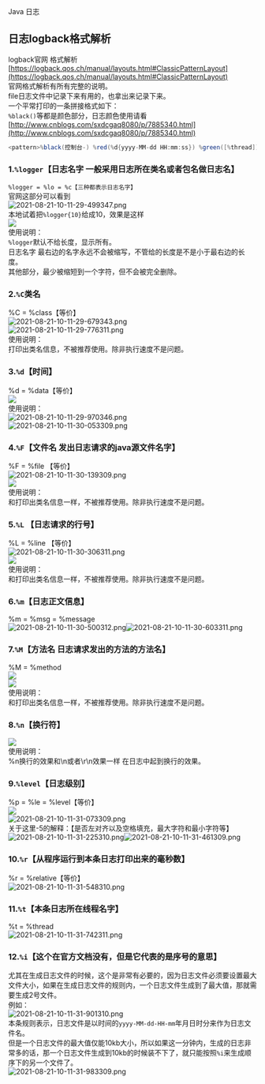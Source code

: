 Java 日志
<a name="LMgvS"></a>
## 日志logback格式解析
logback官网 格式解析 [https://logback.qos.ch/manual/layouts.html#ClassicPatternLayout](https://logback.qos.ch/manual/layouts.html#ClassicPatternLayout)<br />官网格式解析有所有完整的说明。<br />file日志文件中记录下来有用的，也拿出来记录下来。<br />一个平常打印的一条拼接格式如下：<br />`%black()`等都是颜色部分，日志颜色使用请看 [http://www.cnblogs.com/sxdcgaq8080/p/7885340.html](http://www.cnblogs.com/sxdcgaq8080/p/7885340.html)
```java
<pattern>%black(控制台-) %red(%d{yyyy-MM-dd HH:mm:ss}) %green([%thread]) %highlight(%-5level) %boldMagenta(%logger) - %cyan(%msg%n)</pattern>
```
<a name="jD7ZO"></a>
### 1.`%logger`【日志名字 一般采用日志所在类名或者包名做日志名】
`%logger = %lo = %c【三种都表示日志名字】`<br />官网这部分可以看到<br />![2021-08-21-10-11-29-499347.png](https://cdn.nlark.com/yuque/0/2021/png/396745/1629511928266-09978ef3-5a36-4fc5-953b-4d3762d8ed1a.png#clientId=u637c3a12-0e47-4&from=ui&id=u7c0a00b6&originHeight=285&originWidth=717&originalType=binary&ratio=1&size=37131&status=done&style=shadow&taskId=u3d361564-bbd1-49ce-9491-94e4333a0e6)<br />本地试着把`%logger{10}`给成10，效果是这样<br />![](https://cdn.nlark.com/yuque/0/2021/webp/396745/1629511684197-bec95bad-f719-4856-9d11-ac269bcd639e.webp#clientId=u637c3a12-0e47-4&from=paste&id=ufd3db868&originHeight=90&originWidth=492&originalType=url&ratio=1&status=done&style=none&taskId=u7933983b-fbe0-4c28-bac0-c92bddb61df)<br />使用说明：<br />`%logger`默认不给长度，显示所有。<br />日志名字  最右边的名字永远不会被缩写，不管给的长度是不是小于最右边的长度。<br />其他部分，最少被缩短到一个字符，但不会被完全删除。
<a name="qdQMc"></a>
### 2.`%C`类名
%C = %class【等价】<br />![2021-08-21-10-11-29-679343.png](https://cdn.nlark.com/yuque/0/2021/png/396745/1629511961586-a6e8cd4c-32cc-4819-b10e-25597433c9c3.png#clientId=u637c3a12-0e47-4&from=ui&id=uf85772bd&originHeight=77&originWidth=193&originalType=binary&ratio=1&size=2658&status=done&style=none&taskId=u297f7088-3e52-4a54-bfc5-36a8b25a477)<br />![2021-08-21-10-11-29-776311.png](https://cdn.nlark.com/yuque/0/2021/png/396745/1629511961597-f8e37cc7-eb01-49be-b0e3-cb2166c87dad.png#clientId=u637c3a12-0e47-4&from=ui&id=u45bc90c5&originHeight=61&originWidth=459&originalType=binary&ratio=1&size=2421&status=done&style=none&taskId=ud8fcc8db-9bae-4aca-812c-2c80deb7922)<br />使用说明：<br />打印出类名信息，不被推荐使用。除非执行速度不是问题。
<a name="gT1vM"></a>
### 3.`%d`【时间】
%d = %data【等价】<br />![](https://cdn.nlark.com/yuque/0/2021/webp/396745/1629511684217-9d67ec52-269b-43cd-9246-64092180526d.webp#clientId=u637c3a12-0e47-4&from=paste&id=u0362affd&originHeight=211&originWidth=568&originalType=url&ratio=1&status=done&style=none&taskId=ua7dfccbd-33f0-43b8-adcd-75b3af166a5)<br />使用说明：<br />![2021-08-21-10-11-29-970346.png](https://cdn.nlark.com/yuque/0/2021/png/396745/1629511992095-e0544b28-3757-4a9f-bcb8-1118606bebb8.png#clientId=u637c3a12-0e47-4&from=ui&id=uee804e7d&originHeight=65&originWidth=278&originalType=binary&ratio=1&size=2170&status=done&style=none&taskId=u9ca00c6e-7243-460c-9469-4b856ecc21b)<br />![2021-08-21-10-11-30-053309.png](https://cdn.nlark.com/yuque/0/2021/png/396745/1629511992126-ac7828a9-cbe7-4caa-a4ce-01f59283a20e.png#clientId=u637c3a12-0e47-4&from=ui&id=ue54d9d1d&originHeight=108&originWidth=370&originalType=binary&ratio=1&size=3791&status=done&style=none&taskId=ude9189cc-8f98-4926-a60f-c08b0cc656b)
<a name="iorsG"></a>
### 4.`%F`【文件名   发出日志请求的java源文件名字】
%F = %file 【等价】<br />![2021-08-21-10-11-30-139309.png](https://cdn.nlark.com/yuque/0/2021/png/396745/1629512009484-389d7079-6ad2-4ceb-831b-4d08fb0019ce.png#clientId=u637c3a12-0e47-4&from=ui&id=ub6a4dc4a&originHeight=40&originWidth=222&originalType=binary&ratio=1&size=2230&status=done&style=none&taskId=u19875f60-b27b-4882-9195-302121aa3b8)<br />![](https://cdn.nlark.com/yuque/0/2021/webp/396745/1629511685048-b44c228d-3116-4f99-bc99-0376f1da8b5d.webp#clientId=u637c3a12-0e47-4&from=paste&id=ufac872a2&originHeight=86&originWidth=392&originalType=url&ratio=1&status=done&style=none&taskId=uf649f8ef-6928-4356-b48c-313e686cb21)<br />使用说明：<br />和打印出类名信息一样，不被推荐使用。除非执行速度不是问题。
<a name="yugDw"></a>
### 5.`%L` 【日志请求的行号】
%L = %line 【等价】<br />![2021-08-21-10-11-30-306311.png](https://cdn.nlark.com/yuque/0/2021/png/396745/1629512029218-22c2c2f1-f35d-48e8-bd1b-d7614bf98ce8.png#clientId=u637c3a12-0e47-4&from=ui&id=ucef109f6&originHeight=69&originWidth=178&originalType=binary&ratio=1&size=2750&status=done&style=none&taskId=uec5174d8-2386-4986-afd6-da12e0318f8)<br />![](https://cdn.nlark.com/yuque/0/2021/webp/396745/1629511685263-e3ec1e09-1d15-4a81-b04f-240319e745d0.webp#clientId=u637c3a12-0e47-4&from=paste&id=ub7fc7b5f&originHeight=64&originWidth=198&originalType=url&ratio=1&status=done&style=none&taskId=uf1007ed0-4eb5-4de7-9d64-3843e615b99)<br />使用说明：<br />和打印出类名信息一样，不被推荐使用。除非执行速度不是问题。
<a name="nCtV6"></a>
### 6.`%m`【日志正文信息】
%m = %msg = %message<br />![2021-08-21-10-11-30-500312.png](https://cdn.nlark.com/yuque/0/2021/png/396745/1629512045803-f630a5c3-adbf-4513-b7fa-a086b1ec9037.png#clientId=u637c3a12-0e47-4&from=ui&id=uafe63b38&originHeight=106&originWidth=248&originalType=binary&ratio=1&size=1649&status=done&style=none&taskId=u3520daf8-de5d-4a0b-9b60-27375044425)![2021-08-21-10-11-30-603311.png](https://cdn.nlark.com/yuque/0/2021/png/396745/1629512045794-cb09b5aa-c883-485b-a538-85b75e8611fe.png#clientId=u637c3a12-0e47-4&from=ui&id=uffcd03e1&originHeight=190&originWidth=929&originalType=binary&ratio=1&size=11389&status=done&style=none&taskId=u705ce698-9fc1-4d75-8747-53c6a68ab0c)
<a name="zeuIa"></a>
### 7.`%M`【方法名  日志请求发出的方法的方法名】
%M = %method<br />![](https://cdn.nlark.com/yuque/0/2021/webp/396745/1629511685802-31862775-e08f-44b2-8b01-f36dbefe9b4a.webp#clientId=u637c3a12-0e47-4&from=paste&id=u98ca1672&originHeight=79&originWidth=251&originalType=url&ratio=1&status=done&style=none&taskId=udc05a4bc-c8d5-4d0f-a9e8-c6edc313c51)<br />![](https://cdn.nlark.com/yuque/0/2021/png/396745/1629511685695-2cc08511-3b30-425b-b3d6-315e341278ff.png#clientId=u637c3a12-0e47-4&from=paste&id=ud8bad979&originHeight=100&originWidth=343&originalType=url&ratio=1&status=done&style=none&taskId=u65c1decc-4b34-4080-b27a-5a5b7848d33)<br />使用说明：<br />和打印出类名信息一样，不被推荐使用。除非执行速度不是问题。
<a name="LcuVM"></a>
### 8.`%n`【换行符】
![](https://cdn.nlark.com/yuque/0/2021/webp/396745/1629511685946-10e1c43b-9273-4429-b3b9-75a3fcce4dff.webp#clientId=u637c3a12-0e47-4&from=paste&id=ufd4544ba&originHeight=77&originWidth=214&originalType=url&ratio=1&status=done&style=none&taskId=ua234cd32-09a0-4b35-956b-28fcdd727e2)<br />使用说明：<br />%n换行的效果和\n或者\r\n效果一样 在日志中起到换行的效果。

<a name="qIebd"></a>
### 9.`%level`【日志级别】
%p = %le = %level【等价】<br />![](https://cdn.nlark.com/yuque/0/2021/webp/396745/1629511686178-ac717b0d-2850-4d58-ad1b-c18a227fab7c.webp#clientId=u637c3a12-0e47-4&from=paste&id=u3f90236d&originHeight=140&originWidth=140&originalType=url&ratio=1&status=done&style=none&taskId=u3a4902d2-23ad-47a6-8560-08b1ac31811)<br />![2021-08-21-10-11-31-073309.png](https://cdn.nlark.com/yuque/0/2021/png/396745/1629512076815-c0598056-2034-46f7-be42-07cb47024fd9.png#clientId=u637c3a12-0e47-4&from=ui&id=u5052099e&originHeight=88&originWidth=264&originalType=binary&ratio=1&size=2808&status=done&style=none&taskId=u05df11a8-96ec-465f-8ad1-29590312731)<br />关于这里-5的解释：【是否左对齐以及空格填充，最大字符和最小字符等】<br />![2021-08-21-10-11-31-225310.png](https://cdn.nlark.com/yuque/0/2021/png/396745/1629512091070-bbda4234-23af-4f14-a454-890b8649feb9.png#clientId=u637c3a12-0e47-4&from=ui&id=uf442bdc2&originHeight=430&originWidth=870&originalType=binary&ratio=1&size=60263&status=done&style=shadow&taskId=u216a3e04-2345-43a2-be84-9cf4fbc83e2)![2021-08-21-10-11-31-461309.png](https://cdn.nlark.com/yuque/0/2021/png/396745/1629512091084-f077bc69-6b27-440e-bbdc-312760ef4d32.png#clientId=u637c3a12-0e47-4&from=ui&id=ue446c7b7&originHeight=253&originWidth=865&originalType=binary&ratio=1&size=29241&status=done&style=shadow&taskId=u1eac2705-8c7b-4c42-a223-ffa9c734535)
<a name="Guvxz"></a>
### 10.`%r`【从程序运行到本条日志打印出来的毫秒数】
%r = %relative【等价】<br />![2021-08-21-10-11-31-548310.png](https://cdn.nlark.com/yuque/0/2021/png/396745/1629512119897-69dda7f8-0a5b-404f-8b81-fb9c7e3cde62.png#clientId=u637c3a12-0e47-4&from=ui&id=u0f8a6364&originHeight=213&originWidth=209&originalType=binary&ratio=1&size=7685&status=done&style=none&taskId=u9e457ae0-b717-4ec0-adf1-baa55c06ddb)
<a name="UC7BX"></a>
### 11.`%t`【本条日志所在线程名字】
%t = %thread<br />![2021-08-21-10-11-31-742311.png](https://cdn.nlark.com/yuque/0/2021/png/396745/1629512119914-32ebd3c0-f37a-4ef7-bed3-e099060bcfb6.png#clientId=u637c3a12-0e47-4&from=ui&id=fsmGV&originHeight=287&originWidth=297&originalType=binary&ratio=1&size=11934&status=done&style=none&taskId=u46011e8e-3f58-4479-9c44-ecb1631ad33)
<a name="NgeMg"></a>
### 12.`%i`【这个在官方文档没有，但是它代表的是序号的意思】
尤其在生成日志文件的时候，这个是非常有必要的，因为日志文件必须要设置最大文件大小，如果在生成日志文件的规则内，一个日志文件生成到了最大值，那就需要生成2号文件。<br />例如：<br />![2021-08-21-10-11-31-901310.png](https://cdn.nlark.com/yuque/0/2021/png/396745/1629512119968-b8e3f24d-8c9e-4af1-a320-8a19cf648b22.png#clientId=u637c3a12-0e47-4&from=ui&id=Z4kY1&originHeight=275&originWidth=979&originalType=binary&ratio=1&size=33926&status=done&style=none&taskId=u0d0e17fa-c02b-4ce4-9073-ecacbbfe5a6)<br />本条规则表示，日志文件是以时间的`yyyy-MM-dd-HH-mm`年月日时分来作为日志文件名。<br />但是一个日志文件的最大值仅能10kb大小，所以如果这一分钟内，生成的日志非常多的话，那一个日志文件生成到10kb的时候装不下了，就只能按照`%i`来生成顺序下的另一个文件了。<br />![2021-08-21-10-11-31-983309.png](https://cdn.nlark.com/yuque/0/2021/png/396745/1629512163556-754710b0-fccc-44bb-937c-2bb37dd4b756.png#clientId=u637c3a12-0e47-4&from=ui&id=uddff0bfc&originHeight=164&originWidth=973&originalType=binary&ratio=1&size=5022&status=done&style=shadow&taskId=u03d32a77-cff4-49f7-8373-3335d868c98)
